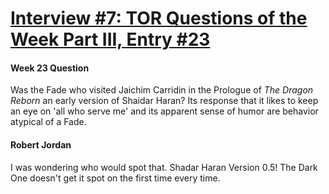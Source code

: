 # [Interview #7: TOR Questions of the Week Part III, Entry #23](https://www.theoryland.com/intvmain.php?i=7#23)

#### Week 23 Question

Was the Fade who visited Jaichim Carridin in the Prologue of
*The Dragon Reborn*
an early version of Shaidar Haran? Its response that it likes to keep an eye on 'all who serve me' and its apparent sense of humor are behavior atypical of a Fade.

#### Robert Jordan

I was wondering who would spot that. Shadar Haran Version 0.5! The Dark One doesn't get it spot on the first time every time.

